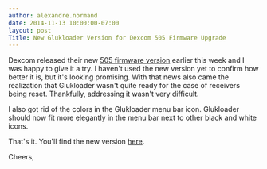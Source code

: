 ```yaml
---
author: alexandre.normand
date: 2014-11-13 10:00:00-07:00
layout: post
Title: New Glukloader Version for Dexcom 505 Firmware Upgrade
---
```


Dexcom released their new [505 firmware version](https://store.dexcom.com/user/login?destination=update-tool) earlier this week and I was happy to give it a try. I haven't used the new version yet to confirm how better it is, but it's looking promising. With that news also came the realization that Glukloader wasn't quite ready for the case of receivers being reset. Thankfully, addressing it wasn't very difficult.

I also got rid of the colors in the Glukloader menu bar icon. Glukloader should now fit more elegantly in the menu bar next to other black and white icons. 

That's it. You'll find the new version [here](https://dl.dropboxusercontent.com/u/3208429/glukloader%201.0.0.dmg?dl=1). 

Cheers,
